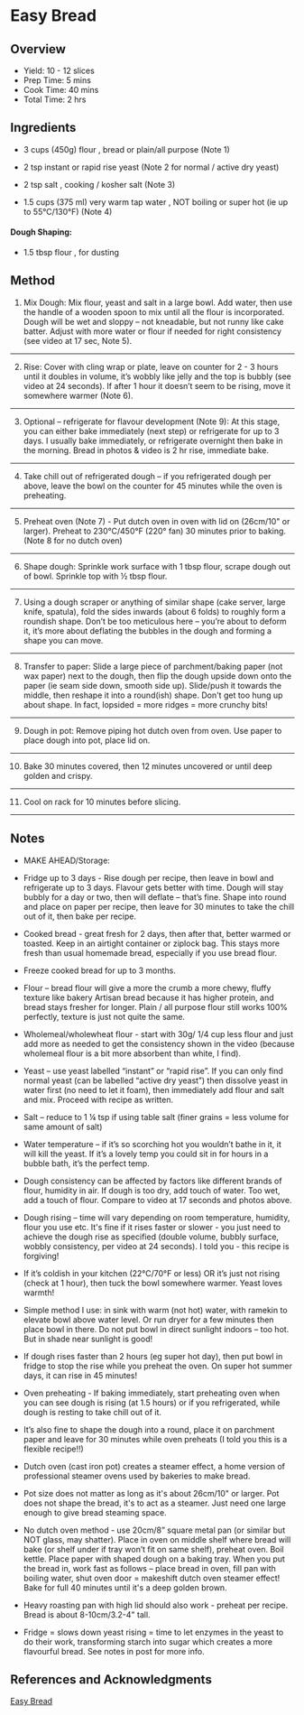 # Easy Bread

## Overview

- Yield: 10 - 12 slices
- Prep Time: 5 mins
- Cook Time: 40 mins
- Total Time: 2 hrs

## Ingredients

- 3 cups (450g) flour , bread or plain/all purpose (Note 1)

- 2 tsp instant or rapid rise yeast (Note 2 for normal / active dry yeast)

- 2 tsp salt , cooking / kosher salt (Note 3)

- 1.5 cups (375 ml) very warm tap water , NOT boiling or super hot (ie up to 55°C/130°F) (Note 4)

#### Dough Shaping:

- 1.5 tbsp flour , for dusting

## Method

1. Mix Dough: Mix flour, yeast and salt in a large bowl. Add water, then use the handle of a wooden spoon to mix until all the flour is incorporated. Dough will be wet and sloppy – not kneadable, but not runny like cake batter. Adjust with more water or flour if needed for right consistency (see video at 17 sec, Note 5).
---

2. Rise: Cover with cling wrap or plate, leave on counter for 2 - 3 hours until it doubles in volume, it’s wobbly like jelly and the top is bubbly (see video at 24 seconds). If after 1 hour it doesn’t seem to be rising, move it somewhere warmer (Note 6).
---

3. Optional – refrigerate for flavour development (Note 9): At this stage, you can either bake immediately (next step) or refrigerate for up to 3 days. I usually bake immediately, or refrigerate overnight then bake in the morning. Bread in photos & video is 2 hr rise, immediate bake.
---

4. Take chill out of refrigerated dough – if you refrigerated dough per above, leave the bowl on the counter for 45 minutes while the oven is preheating.
---

5. Preheat oven (Note 7) - Put dutch oven in oven with lid on (26cm/10" or larger). Preheat to 230°C/450°F (220° fan) 30 minutes prior to baking. (Note 8 for no dutch oven)
---

6. Shape dough: Sprinkle work surface with 1 tbsp flour, scrape dough out of bowl. Sprinkle top with ½ tbsp flour.
---

7. Using a dough scraper or anything of similar shape (cake server, large knife, spatula), fold the sides inwards (about 6 folds) to roughly form a roundish shape. Don’t be too meticulous here – you’re about to deform it, it’s more about deflating the bubbles in the dough and forming a shape you can move.
---

8. Transfer to paper: Slide a large piece of parchment/baking paper (not wax paper) next to the dough, then flip the dough upside down onto the paper (ie seam side down, smooth side up). Slide/push it towards the middle, then reshape it into a round(ish) shape. Don't get too hung up about shape. In fact, lopsided = more ridges = more crunchy bits!
---

9. Dough in pot: Remove piping hot dutch oven from oven. Use paper to place dough into pot, place lid on.
---

10. Bake 30 minutes covered, then 12 minutes uncovered or until deep golden and crispy.
---

11. Cool on rack for 10 minutes before slicing.
---


## Notes

- MAKE AHEAD/Storage:

- Fridge up to 3 days - Rise dough per recipe, then leave in bowl and refrigerate up to 3 days. Flavour gets better with time. Dough will stay bubbly for a day or two, then will deflate – that’s fine. Shape into round and place on paper per recipe, then leave for 30 minutes to take the chill out of it, then bake per recipe.

- Cooked bread - great fresh for 2 days, then after that, better warmed or toasted.  Keep in an airtight container or ziplock bag. This stays more fresh than usual homemade bread, especially if you use bread flour.

- Freeze cooked bread for up to 3 months.

- Flour – bread flour will give a more the crumb a more chewy, fluffy texture like bakery Artisan bread because it has higher protein, and bread stays fresher for longer. Plain / all purpose flour still works 100% perfectly, texture is just not quite the same.

- Wholemeal/wholewheat flour - start with 30g/ 1/4 cup less flour and just add more as needed to get the consistency shown in the video (because wholemeal flour is a bit more absorbent than white, I find).

- Yeast – use yeast labelled “instant” or “rapid rise”. If you can only find normal yeast (can be labelled “active dry yeast”) then dissolve yeast in water first (no need to let it foam), then immediately add flour and salt and mix. Proceed with recipe as written.

- Salt – reduce to 1 ¼ tsp if using table salt (finer grains = less volume for same amount of salt)

- Water temperature – if it’s so scorching hot you wouldn’t bathe in it, it will kill the yeast. If it’s a lovely temp you could sit in for hours in a bubble bath, it’s the perfect temp.

- Dough consistency can be affected by factors like different brands of flour, humidity in air. If dough is too dry, add touch of water. Too wet, add a touch of flour. Compare to video at 17 seconds and photos above.

- Dough rising – time will vary depending on room temperature, humidity, flour you use etc. It's fine if it rises faster or slower - you just need to achieve the dough rise as specified (double volume, bubbly surface, wobbly consistency, per video at 24 seconds). I told you - this recipe is forgiving!

- If it’s coldish in your kitchen (22°C/70°F or less) OR it’s just not rising (check at 1 hour), then tuck the bowl somewhere warmer. Yeast loves warmth!

- Simple method I use: in sink with warm (not hot) water, with ramekin to elevate bowl above water level. Or run dryer for a few minutes then place bowl in there. Do not put bowl in direct sunlight indoors – too hot. But in shade near sunlight is good!

- If dough rises faster than 2 hours (eg super hot day), then put bowl in fridge to stop the rise while you preheat the oven. On super hot summer days, it can rise in 45 minutes!

- Oven preheating - If baking immediately, start preheating oven when you can see dough is rising (at 1.5 hours) or if you refrigerated, while dough is resting to take chill out of it.

- It’s also fine to shape the dough into a round, place it on parchment paper and leave for 30 minutes while oven preheats (I told you this is a flexible recipe!!)

- Dutch oven (cast iron pot) creates a steamer effect, a home version of professional steamer ovens used by bakeries to make bread.

- Pot size does not matter as long as it's about 26cm/10" or larger. Pot does not shape the bread, it's to act as a steamer. Just need one large enough to give bread steaming space.

- No dutch oven method - use 20cm/8” square metal pan (or similar but NOT glass, may shatter). Place in oven on middle shelf where bread will bake (or shelf under if tray won’t fit on same shelf), preheat oven. Boil kettle. Place paper with shaped dough on a baking tray. When you put the bread in, work fast as follows – place bread in oven, fill pan with boiling water, shut oven door = makeshift dutch oven steamer effect! Bake for full 40 minutes until it's a deep golden brown.

- Heavy roasting pan with high lid should also work - preheat per recipe. Bread is about 8-10cm/3.2-4" tall.

- Fridge = slows down yeast rising = time to let enzymes in the yeast to do their work, transforming starch into sugar which creates a more flavourful bread. See notes in post for more info.

## References and Acknowledgments

[Easy Bread](https://www.recipetineats.com/easy-yeast-bread-recipe-no-knead/)

